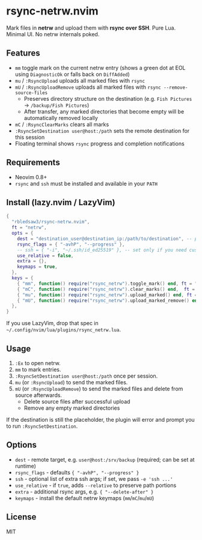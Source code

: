 # rsync-netrw.nvim

Mark files in **netrw** and upload them with **rsync over SSH**.
Pure Lua. Minimal UI. No netrw internals poked.

## Features
- `mm` toggle mark on the current netrw entry (shows a green dot at EOL using `DiagnosticOk` or falls back on `DiffAdded`)
- `mu` / `:RsyncUpload` uploads all marked files with `rsync`
- `mU` / `:RsyncUploadRemove` uploads all marked files with `rsync --remove-source-files`
    - Preserves directory structure on the destination (e.g. `Fish Pictures` → `/backup/Fish Pictures`)
    - After transfer, any marked directories that become empty will be automatically removed locally
- `mC` / `:RsyncClearMarks` clears all marks
- `:RsyncSetDestination user@host:/path` sets the remote destination for this session
- Floating terminal shows `rsync` progress and completion notifications

## Requirements
- Neovim 0.8+
- `rsync` and `ssh` must be installed and available in your `PATH`

## Install (lazy.nvim / LazyVim)

```lua
{
  "rbledsaw3/rsync-netrw.nvim",
  ft = "netrw",
  opts = {
    dest = "destination_user@destination_ip:/path/to/destination", -- placeholder
    rsync_flags = { "-avhP", "--progress" },
    -- ssh = { "-i", "~/.ssh/id_ed25519" }, -- set only if you need custom ssh args; otherwise rsync uses ssh by default
    use_relative = false,
    extra = {},
    keymaps = true,
  },
  keys = {
    { "mm", function() require("rsync_netrw").toggle_mark() end, ft = "netrw", desc = "Rsync: toggle mark" },
    { "mC", function() require("rsync_netrw").clear_marks() end,  ft = "netrw", desc = "Rsync: clear marks" },
    { "mu", function() require("rsync_netrw").upload_marked() end, ft = "netrw", desc = "Rsync: upload marked" },
    { "mU", function() require("rsync_netrw").upload_marked_remove() end, ft = "netrw", desc = "Rsync: Upload and remove source files" },
  },
}
```
If you use LazyVim, drop that spec in `~/.config/nvim/lua/plugins/rsync_netrw.lua`.

## Usage

1. `:Ex` to open netrw.
2. `mm` to mark entries.
3. `:RsyncSetDestination user@host:/path` once per session.
4. `mu` (or `:RsyncUpload`) to send the marked files.
5. `mU` (or `:RsyncUploadRemove`) to send the marked files and delete from source afterwards.
    - Delete source files after successful upload
    - Remove any empty marked directories

If the destination is still the placeholder, the plugin will error and prompt you to run `:RsyncSetDestination`.

## Options

- `dest` - remote target, e.g. `user@host:/srv/backup` (required; can be set at runtime)
- `rsync_flags` - defaults `{ "-avhP", "--progress" }`
- `ssh` - optional list of extra ssh args; if set, we pass `-e 'ssh ...'`
- `use_relative` - if `true`, adds `--relative` to preserve path portions
- `extra` - additional rsync args, e.g. `{ "--delete-after" }`
- `keymaps` - install the default netrw keymaps (`mm`/`mC`/`mu`/`mU`)

## License

MIT
